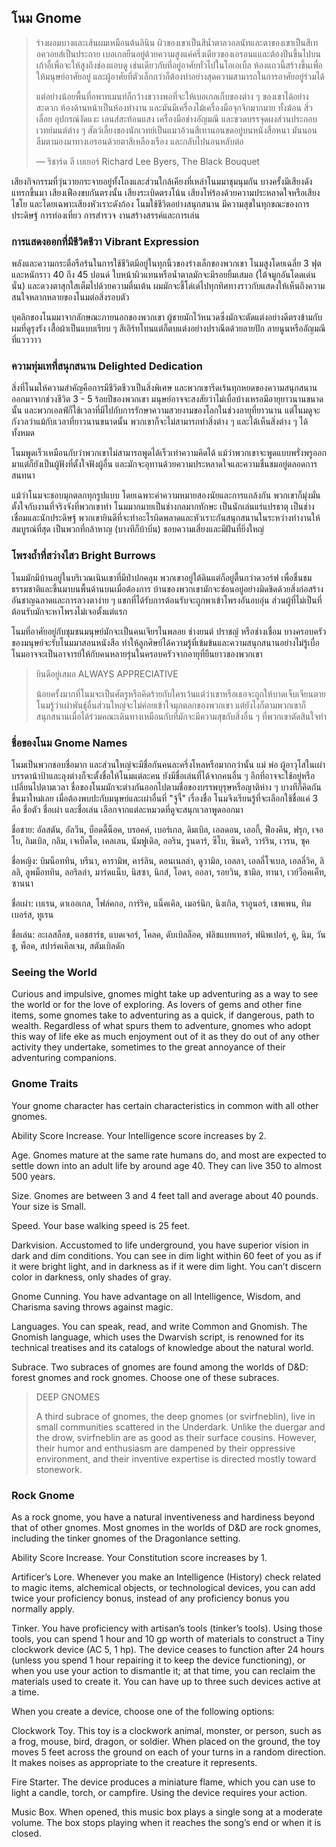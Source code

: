 ## <a name="gnome">โนม Gnome</a>

> ร่างผอมบางและเส้นผมเหมือนต้นลินิน ผิวของเขาเป็นสีน้ำตาลวอลนัทและตาของเขาเป็นสีเทอควอยส์เป็นประกาย เบอเกลยืนอยู่ด้วยความสูงแค่ครึ่งเดียวของเอรอนแและต้องปีนขึ้นไปบนเก้าอี้เพื่อจะให้สูงถึงช่องแอบดู เช่นเดียวกับที่อยู่อาศัยทั่วไปในโอเอเบิ้ล ห้องแถวนี้สร้างขึ้นเพื่อให้มนุษย์อาศัยอยู่ และผู้อาศัยที่ตัวเล็กกว่าก็ต้องทำอย่างสุดความสามารถในการอาศัยอยู่ร่วมได้
>
> แต่อย่างน้อยพื้นที่อพาทเมนท์ก็กว้างขวางพอที่จะให้เบอเกลเก็บของต่าง ๆ ของเขาได้อย่างสะดวก ห้องด้านหน้าเป็นห้องทำงาน และมันมีเครื่องไม้เครื่องมือจุกจิกมากมาย ทั้งฆ้อน สิ่ว เลื่อย อุปกรณ์งัดแงะ เลนส์สะท้อนแสง เครื่องมือช่างอัญมณี และขวดบรรจุดผงส่วนประกอบเวทย์มนต์ต่าง ๆ สัตว์เลี้ยงของนักเวทย์เป็นแมวอ้วนสีเทานอนขดอยู่บนหนังสือหนา มันนอนลืมตามองมาทางเอรอนด้วยตาสีเหลืองเรือง และกลับไปนอนหลับต่อ
>
> — ริชาร์ด ลี เบเยอร์ Richard Lee Byers, The Black Bouquet

เสียงกิจกรรมที่วุ่นวายกระจายอยู่ทั้งโถงและส่วนใกล้เคียงที่เหล่าโนมมาชุมนุมกัน บางครั้งมีเสียงดังแทรกขึ้นมา เสียงเฟืองขบกันตรงนั้น เสียงระเบิดตรงโน้น เสียงโห่ร้องด้วยความประหลาดใจหรือเสียงไชโย และโดยเฉพาะเสียงหัวเราะดังก้อง โนมใช้ชีวิตอย่างสนุกสนาน มีความสุขในทุกขณะของการประดิษฐ์ การท่องเที่ยว การสำรวจ งานสร้างสรรค์และการเล่น

### การแสดงออกที่มีชีวิตชีวา Vibrant Expression

พลังและความกระตือรือร้นในการใช้ชีวิตมีอยู่ในทุกนิ้วของร่างเล็กของพวกเขา โนมสูงโดยเฉลี่ย 3 ฟุต และหนักราว 40 ถึง 45 ปอนด์ ใบหน้าผิวแทนหรือน้ำตาลมักจะมีรอยยิ้มเสมอ (ใต้จมูกอันโดดเด่นนั่น) และดวงตาสุกใสเต็มไปด้วยความตื่นเต้น ผมมักจะชี้โด่เด่ไปทุกทิศทางราวกับแสดงให้เห็นถึงความสนใจหลากหลายของโนมต่อสิ่งรอบตัว

บุคลิกของโนมมาจากลักษณะภายนอกของพวกเขา ผู้ชายมักไว้หนวดซึ่งมักจะตัดแต่งอย่างดีตรงข้ามกับผมที่ดูรุงรัง เสื้อผ้าเป็นแบบเรียบ ๆ สีเอิร์ทโทนแต่ก็ตบแต่งอย่างปราณีตด้วยลายปัก ลายนูนหรืออัญมณีที่แวววาว

### ความทุ่มเทที่สนุกสนาน Delighted Dedication

สิ่งที่โนมให้ความสำคัญคือการมีชีวิตชีวาเป็นสิ่งพิเศษ และพวกเขารีดเร้นทุกหยดของความสนุกสนานออกมาจากช่วงชีวิต 3 - 5 ร้อยปีของพวกเขา มนุษย์อาจจะสงสัยว่าไม่เบื่อบ้างเหรอมีอายุยาวนานขนาดนั้น และพวกเอลฟ์ก็ใช้เวลาที่มีไปกับการรักษาความสวยงามของโลกในช่วงอายุที่ยาวนาน แต่โนมดูจะกังวลว่าแม้กับเวลาที่ยาวนานขนาดนั้น พวกเขาก็จะไม่สามารถทำสิ่งต่าง ๆ และได้เห็นสิ่งต่าง ๆ ได้ทั้งหมด

โนมพูดเร็วเหมือนกับว่าพวกเขาไม่สามารถพูดได้เร็วเท่าความคิดได้ แม้ว่าพวกเขาจะพูดแบบพรั่งพรูออกมาแต่ก็ยังเป็นผู้ฟังที่ตั้งใจฟังผู้อื่น และมักจะอุทานด้วยความประหลาดใจและความชื่นชมอยู่ตลอดการสนทนา

แม้ว่าโนมจะชอบมุกตลกทุกรูปแบบ โดยเฉพาะคำความหมายสองนัยและการแกล้งกัน พวกเขาก็มุ่งมั่นตั้งใจกับงานที่จริงจังที่พวกเขาทำ โนมมากมายเป็นช่างกลมากทักษะ เป็นนักเล่นแร่แปรธาตุ เป็นช่างเชื่อมและนักประดิษฐ์ พวกเขายินดีที่จะทำอะไรผิดพลาดและหัวเราะกันสนุกสนานในระหว่างทำงานให้สมบูรณ์ที่สุด เป็นพวกที่กล้าหาญ (บางทีก็บ้าบิ่น) ชอบความเสี่ยงและมีฝันที่ยิ่งใหญ่

### โพรงถ้ำที่สว่างไสว Bright Burrows

โนมมักมีบ้านอยู่ในบริเวณเนินเขาที่มีป่าปกคลุม พวกเขาอยู่ใต้ดินแต่ก็อยู่ตื้นกว่าดวอร์ฟ เพื่อชื่นชมธรรมชาติและขึ้นมาบนพื้นด้านบนเมื่อต้องการ บ้านของพวกเขามักจะซ่อนอยู่อย่างมิดชิดด้วยสิ่งก่อสร้างอันชาญฉลาดและการลวงตาง่าย ๆ แขกที่ได้รับการต้อนรับจะถูกพาเข้าโพรงอันอบอุ่น ส่วนผู้ที่ไม่เป็นที่ต้อนรับมักจะหาโพรงไม่เจอตั้งแต่แรก

โนมที่อาศัยอยู่กับชุมชนมนุษย์มักจะเป็นคนเจียรไนพลอย ช่างยนต์ ปราชญ์ หรือช่างเชื่อม บางครอบครัวของมนุษย์จะรับโนมมาสอนหนังสือ ทำให้ลูกศิษย์ได้ความรู้ที่เข้มข้นและความสนุกสนานอย่างไม่รู้เบื่อ โนมอาจจะเป็นอาจารย์ให้กับคนหลายรุ่นในครอบครัวจากอายุที่ยืนยาวของพวกเขา

> ยินดีอยู่เสมอ ALWAYS APPRECIATIVE
>
> น้อยครั้งมากที่โนมจะเป็นศัตรูหรือคิดร้ายกับใครเว้นแต่ว่าเขาหรือเธอจะถูกให้บาดเจ็บเจียนตาย โนมรู้ว่าเผ่าพันธุ์อื่นส่วนใหญ่จะไม่ค่อยเข้าใจมุกตลกของพวกเขา แต่ยังไงก็ตามพวกเขาก็สนุกสนานเมื่อได้ร่วมคณะเดินทางเหมือนกับที่มักจะมีความสุขกับสิ่งอื่น ๆ ที่พวกเขาตัดสินใจทำ

### ชื่อของโนม Gnome Names

โนมเป็นพวกชอบชื่อมาก และส่วนใหญ่จะมีชื่อกันคนละครึ่งโหลหรือมากกว่านั้น แม่ พ่อ ผู้อาวุโสในเผ่า บรรดาน้าป้าและลุงต่างก็จะตั้งชื่อให้โนมแต่ละคน ยังมีชื่อเล่นที่ได้จากคนอื่น ๆ อีกที่อาจจะใช้อยู่หรือเปลี่ยนไปตามเวลา ชื่อของโนมมักจะต่างกันออกไปตามชื่อของบรรพบุรุษหรือญาติห่าง ๆ บางทีก็คิดกันขึ้นมาใหม่เลย เมื่อต้องพบปะกับมนุษย์และเผ่าอื่นที่ "จู้จี้" เรื่องชื่อ โนมจึงเรียนรู้ที่จะเลือกใช้ชื่อแค่ 3 คือ ชื่อตัว ชื่อเผ่า และชื่อเล่น เลือกจากแต่ละหมวดที่ดูจะสนุกเวลาพูดออกมา

ชื่อชาย: อัลสตัน, อัลวีน, บ็อดดี้น็อค, บรอคค์, เบอร์เกล, ดิมเบิล, เอลดอน, เออกี้, ฟ็องคิน, ฟรุก, เจอโบ, กิมเบิล, กลิม, เจเบ็ดโด, เคลเลน, นัมฟูเดิล, ออริน, รูนดาร์, ซีโบ, ซินดริ, วาร์ริน, เวรน, ซุค

ชื่อหญิง: บิมน็อททิน, บรีนา, คารามิพ, คาร์ลิน, ดอนเนลล่า, ดูวามิล, เอลลา, เอลลี่โจเบล, เอลลี่วิค, ลิลลิ, ลูพม็อททิน, ลอริลล่า, มาร์ดแน็บ, นิสซา, นิกส์, โอดา, ออลา, รอยวิน, ชามิล, ทานา, เวย์ว็อคเค็ท, ซานนา

ชื่อเผ่า: เบเรน, ดาเออเกล, โฟล์คกอ, การ์ริค, แน็คเคิล, เมอร์นิก, นิงเกิล, ราอูนอร์, เชพเพน, ทิมเบอร์ส, ทูเรน

ชื่อเล่น: อะเลสล็อช, แอชฮาร์ธ, แบดเจอร์, โคลค, ดับเบิลล็อค, ฟลิชแบทเทอร์, ฟนิพเปอร์, คู, นิม, วันชู, พ็อค, สปาร์คเคิลเจม, สตัมเบิลดัก

### Seeing the World

Curious and impulsive, gnomes might take up adventuring as a way to see the world or for the love of exploring. As lovers of gems and other fine items, some gnomes take to adventuring as a quick, if dangerous, path to wealth. Regardless of what spurs them to adventure, gnomes who adopt this way of life eke as much enjoyment out of it as they do out of any other activity they undertake, sometimes to the great annoyance of their adventuring companions.

### Gnome Traits

Your gnome character has certain characteristics in common with all other gnomes.

Ability Score Increase. Your Intelligence score increases by 2.

Age. Gnomes mature at the same rate humans do, and most are expected to settle down into an adult life by around age 40. They can live 350 to almost 500 years.

Size. Gnomes are between 3 and 4 feet tall and average about 40 pounds. Your size is Small.

Speed. Your base walking speed is 25 feet.

Darkvision. Accustomed to life underground, you have superior vision in dark and dim conditions. You can see in dim light within 60 feet of you as if it were bright light, and in darkness as if it were dim light. You can’t discern color in darkness, only shades of gray.

Gnome Cunning. You have advantage on all Intelligence, Wisdom, and Charisma saving throws against magic.

Languages. You can speak, read, and write Common and Gnomish. The Gnomish language, which uses the Dwarvish script, is renowned for its technical treatises and its catalogs of knowledge about the natural world.

Subrace. Two subraces of gnomes are found among the worlds of D&D: forest gnomes and rock gnomes. Choose one of these subraces.

> DEEP GNOMES
>
> A third subrace of gnomes, the deep gnomes (or svirfneblin), live in small communities scattered in the Underdark. Unlike the duergar and the drow, svirfneblin are as good as their surface cousins. However, their humor and enthusiasm are dampened by their oppressive environment, and their inventive expertise is directed mostly toward stonework.

### Rock Gnome

As a rock gnome, you have a natural inventiveness and hardiness beyond that of other gnomes. Most gnomes in the worlds of D&D are rock gnomes, including the tinker gnomes of the Dragonlance setting.

Ability Score Increase. Your Constitution score increases by 1.

Artificer’s Lore. Whenever you make an Intelligence (History) check related to magic items, alchemical objects, or technological devices, you can add twice your proficiency bonus, instead of any proficiency bonus you normally apply.

Tinker. You have proficiency with artisan’s tools (tinker’s tools). Using those tools, you can spend 1 hour and 10 gp worth of materials to construct a Tiny clockwork device (AC 5, 1 hp). The device ceases to function after 24 hours (unless you spend 1 hour repairing it to keep the device functioning), or when you use your action to dismantle it; at that time, you can reclaim the materials used to create it. You can have up to three such devices active at a time.

When you create a device, choose one of the following options:

Clockwork Toy. This toy is a clockwork animal, monster, or person, such as a frog, mouse, bird, dragon, or soldier. When placed on the ground, the toy moves 5 feet across the ground on each of your turns in a random direction. It makes noises as appropriate to the creature it represents.

Fire Starter. The device produces a miniature flame, which you can use to light a candle, torch, or campfire. Using the device requires your action.

Music Box. When opened, this music box plays a single song at a moderate volume. The box stops playing when it reaches the song’s end or when it is closed.
